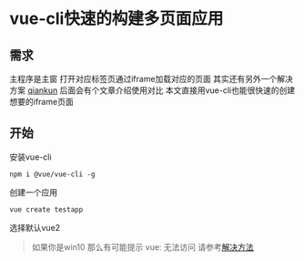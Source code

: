 # vue-cli快速的构建多页面应用

## 需求
主程序是主窗 打开对应标签页通过iframe加载对应的页面 
其实还有另外一个解决方案 [qiankun](https://qiankun.umijs.org/zh)  后面会有个文章介绍使用对比
本文直接用vue-cli也能很快速的创建想要的iframe页面
## 开始
安装vue-cli
```
npm i @vue/vue-cli -g
```
创建一个应用
```
vue create testapp
```
选择默认vue2
> 如果你是win10 那么有可能提示 vue: 无法访问 请参考[解决方法](http://object.bitcron.com/%E6%9D%82%E8%AE%B0/cnpm%E6%8A%A5%E9%94%99.md)

